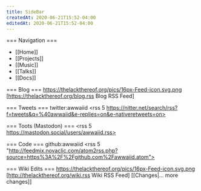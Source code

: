 ```yaml
---
title: SideBar
createdAt: 2020-06-21T15:52-04:00
editedAt: 2020-06-21T15:52-04:00
---
```


=== Navigation ===
* [[Home]]
* [[Projects]]
* [[Music]]
* [[Talks]]
* [[Docs]]

=== Blog ===
https://thelackthereof.org/pics/16px-Feed-icon.svg.png [https://thelackthereof.org/blog.rss Blog RSS Feed]
<headlines>

=== Tweets ===
twitter:awwaiid
<rss 5 https://nitter.net/search/rss?f=tweets&q=%40awwaiid&e-replies=on&e-nativeretweets=on>

=== Toots (Mastodon) ===
<rss 5 https://mastodon.social/users/awwaiid.rss>

=== Code ===
github:awwaiid
<rss 5 "http://feedmix.novaclic.com/atom2rss.php?source=https%3A%2F%2Fgithub.com%2Fawwaiid.atom">

=== Wiki Edits ===
https://thelackthereof.org/pics/16px-Feed-icon.svg.png [http://thelackthereof.org/wiki.rss Wiki RSS Feed]
<SimpleChanges>[[Changes|... more changes]]


